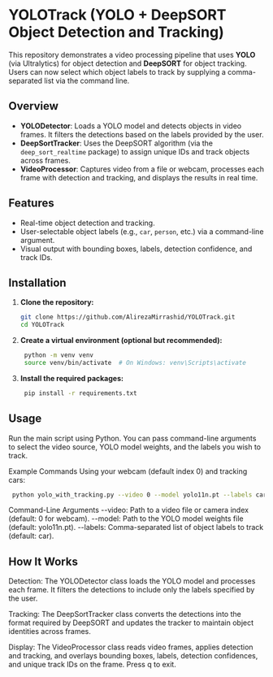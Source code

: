# YOLOTrack (YOLO + DeepSORT Object Detection and Tracking)
This repository demonstrates a video processing pipeline that uses **YOLO** (via Ultralytics) for object detection and **DeepSORT** for object tracking. Users can now select which object labels to track by supplying a comma-separated list via the command line.

## Overview

- **YOLODetector**: Loads a YOLO model and detects objects in video frames. It filters the detections based on the labels provided by the user.
- **DeepSortTracker**: Uses the DeepSORT algorithm (via the `deep_sort_realtime` package) to assign unique IDs and track objects across frames.
- **VideoProcessor**: Captures video from a file or webcam, processes each frame with detection and tracking, and displays the results in real time.

## Features

- Real-time object detection and tracking.
- User-selectable object labels (e.g., `car`, `person`, etc.) via a command-line argument.
- Visual output with bounding boxes, labels, detection confidence, and track IDs.

## Installation

1. **Clone the repository:**

   ```bash
   git clone https://github.com/AlirezaMirrashid/YOLOTrack.git
   cd YOLOTrack

2. **Create a virtual environment (optional but recommended):**

   ```bash
    python -m venv venv
    source venv/bin/activate  # On Windows: venv\Scripts\activate

3. **Install the required packages:**

   ```bash
    pip install -r requirements.txt

## Usage

Run the main script using Python. You can pass command-line arguments to select the video source, YOLO model weights, and the labels you wish to track.

Example Commands
Using your webcam (default index 0) and tracking cars:

   ```bash
    python yolo_with_tracking.py --video 0 --model yolo11n.pt --labels car
```

Command-Line Arguments
--video: Path to a video file or camera index (default: 0 for webcam).
--model: Path to the YOLO model weights file (default: yolo11n.pt).
--labels: Comma-separated list of object labels to track (default: car).

## How It Works
Detection:
The YOLODetector class loads the YOLO model and processes each frame. It filters the detections to include only the labels specified by the user.

Tracking:
The DeepSortTracker class converts the detections into the format required by DeepSORT and updates the tracker to maintain object identities across frames.

Display:
The VideoProcessor class reads video frames, applies detection and tracking, and overlays bounding boxes, labels, detection confidences, and unique track IDs on the frame. Press q to exit.
